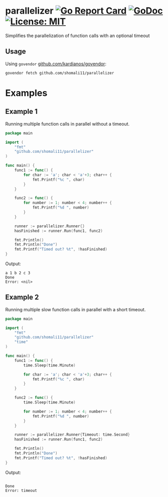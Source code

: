 # parallelizer [![Go Report Card](https://goreportcard.com/badge/github.com/shomali11/parallelizer)](https://goreportcard.com/report/github.com/shomali11/parallelizer) [![GoDoc](https://godoc.org/github.com/shomali11/parallelizer?status.svg)](https://godoc.org/github.com/shomali11/parallelizer) [![License: MIT](https://img.shields.io/badge/License-MIT-yellow.svg)](https://opensource.org/licenses/MIT)

Simplifies the parallelization of function calls with an optional timeout

## Usage

Using `govendor` [github.com/kardianos/govendor](https://github.com/kardianos/govendor):

```
govendor fetch github.com/shomali11/parallelizer
```

# Examples

## Example 1

Running multiple function calls in parallel without a timeout.

```go
package main

import (
	"fmt"
	"github.com/shomali11/parallelizer"
)

func main() {
	func1 := func() {
		for char := 'a'; char < 'a'+3; char++ {
			fmt.Printf("%c ", char)
		}
	}

	func2 := func() {
		for number := 1; number < 4; number++ {
			fmt.Printf("%d ", number)
		}
	}

	runner := parallelizer.Runner{}
	hasFinished := runner.Run(func1, func2)

	fmt.Println()
	fmt.Println("Done")
	fmt.Printf("Timed out? %t", !hasFinished)
}
```

Output:

```text
a 1 b 2 c 3 
Done
Error: <nil>
```

## Example 2

Running multiple slow function calls in parallel with a short timeout.

```go
package main

import (
	"fmt"
	"github.com/shomali11/parallelizer"
	"time"
)

func main() {
	func1 := func() {
		time.Sleep(time.Minute)

		for char := 'a'; char < 'a'+3; char++ {
			fmt.Printf("%c ", char)
		}
	}

	func2 := func() {
		time.Sleep(time.Minute)

		for number := 1; number < 4; number++ {
			fmt.Printf("%d ", number)
		}
	}

	runner := parallelizer.Runner{Timeout: time.Second}
	hasFinished := runner.Run(func1, func2)

	fmt.Println()
	fmt.Println("Done")
	fmt.Printf("Timed out? %t", !hasFinished)
}
```

Output:

```text

Done
Error: timeout
```
